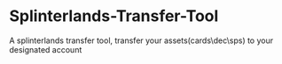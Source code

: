 # Splinterlands-Transfer-Tool
A splinterlands transfer tool, transfer your assets(cards\dec\sps) to your designated account

